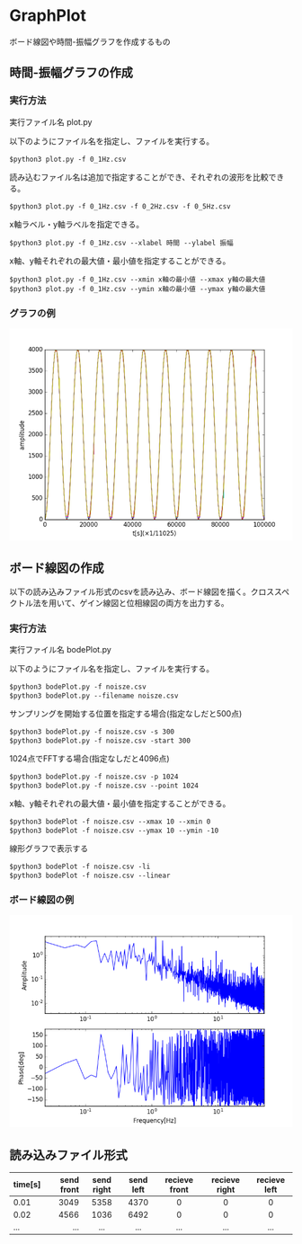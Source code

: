 # GraphPlot
ボード線図や時間-振幅グラフを作成するもの

## 時間-振幅グラフの作成

### 実行方法
実行ファイル名 plot.py

以下のようにファイル名を指定し、ファイルを実行する。

```
$python3 plot.py -f 0_1Hz.csv
```

読み込むファイル名は追加で指定することができ、それぞれの波形を比較できる。

```
$python3 plot.py -f 0_1Hz.csv -f 0_2Hz.csv -f 0_5Hz.csv
```

x軸ラベル・y軸ラベルを指定できる。

```
$python3 plot.py -f 0_1Hz.csv --xlabel 時間 --ylabel 振幅 
```

x軸、y軸それぞれの最大値・最小値を指定することができる。

```
$python3 plot.py -f 0_1Hz.csv --xmin x軸の最小値 --xmax y軸の最大値 
$python3 plot.py -f 0_1Hz.csv --ymin x軸の最小値 --ymax y軸の最大値
```

### グラフの例
![0.1Hz](https://github.com/isulab/GraphPlot/blob/master/sample/graph0_1Hz.png)


## ボード線図の作成
以下の読み込みファイル形式のcsvを読み込み、ボード線図を描く。クロススペクトル法を用いて、ゲイン線図と位相線図の両方を出力する。

### 実行方法
実行ファイル名 bodePlot.py

以下のようにファイル名を指定し、ファイルを実行する。

```
$python3 bodePlot.py -f noisze.csv
$python3 bodePlot.py --filename noisze.csv
```

サンプリングを開始する位置を指定する場合(指定なしだと500点)

```
$python3 bodePlot.py -f noisze.csv -s 300
$python3 bodePlot.py -f noisze.csv -start 300

```

1024点でFFTする場合(指定なしだと4096点)

```
$python3 bodePlot.py -f noisze.csv -p 1024
$python3 bodePlot.py -f noisze.csv --point 1024

```

x軸、y軸それぞれの最大値・最小値を指定することができる。

```
$python3 bodePlot -f noisze.csv --xmax 10 --xmin 0
$python3 bodePlot -f noisze.csv --ymax 10 --ymin -10
```

線形グラフで表示する
```
$python3 bodePlot -f noisze.csv -li
$python3 bodePlot -f noisze.csv --linear

```


### ボード線図の例
![noize](https://github.com/isulab/GraphPlot/blob/master/sample/Bode_plot.png)

## 読み込みファイル形式

| time[s] | send front | send right | send left | recieve front | recieve right  | recieve left |
|:-----------|------------:|:------------:|:------------:|:------------:|:------------:|:------------:|
| 0.01 | 3049 | 5358 | 4370 | 0 | 0 | 0 |
| 0.02 | 4566 | 1036 | 6492 | 0 | 0 | 0 |
| ... | ... | ... | ... | ... | ... | ... |
